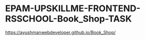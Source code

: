 # EPAM-UPSKILLME-FRONTEND-RSSCHOOL-Book_Shop-TASK
https://ayushmanwebdeveloper.github.io/Book_Shop/
